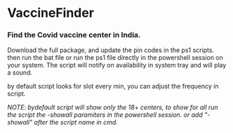 # VaccineFinder

### Find the Covid vaccine center in India.

Download the full package, and update the pin codes in the ps1 scripts. then run the bat file or run the ps1 file directly in the powershell session on your system.
The script will notify on availability in system tray and will play a sound.

by default script looks for slot every min, you can adjust the frequency in script.

*NOTE: bydefault script will show only the 18+ centers, to show for all run the script the -showall paramiters in the powershell session. or add "-showall" after the script name in cmd.*

